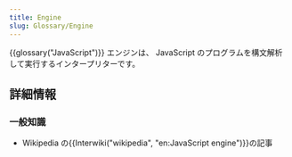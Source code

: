 ```yaml
---
title: Engine
slug: Glossary/Engine
---
```


{{glossary("JavaScript")}} エンジンは、 JavaScript のプログラムを構文解析して実行するインタープリターです。

## 詳細情報

### 一般知識

- Wikipedia の{{Interwiki("wikipedia", "en:JavaScript engine")}}の記事
